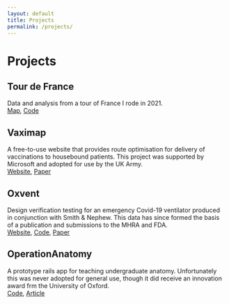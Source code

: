 ```yaml
---
layout: default
title: Projects
permalink: /projects/
---
```


# **Projects**

## Tour de France
Data and analysis from a tour of France I rode in 2021.  
[Map](../tdf_map/tdf_map.html), [Code](https://github.com/tomfrankkirk/tour_de_france)

## Vaximap
A free-to-use website that provides route optimisation for delivery of vaccinations to housebound patients. This project was supported by Microsoft and adopted for use by the UK Army.  
[Website](https://vaximap.org), [Paper](https://doi.org/10.1101/2021.12.20.21267978)

## Oxvent
Design verification testing for an emergency Covid-19 ventilator produced in conjunction with Smith & Nephew. This data has since formed the basis of a publication and submissions to the MHRA and FDA.  
[Website](https://oxvent.org), [Code](https://github.com/tomfrankkirk/oxvent_dvt), [Paper](https://doi.org/10.1016/j.ebiom.2022.103868)

## OperationAnatomy
A prototype rails app for teaching undergraduate anatomy. Unfortunately this was never adopted for general use, though it did receive an innovation award frm the University of Oxford.  
[Code](https://github.com/tomfrankkirk/operation_anatomy), [Article](https://www.path.ox.ac.uk/sites/www-a.path.ox.ac.uk/files/Fusion%2016.pdf)